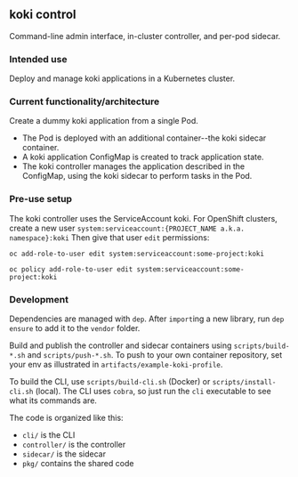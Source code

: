 ## koki control

Command-line admin interface, in-cluster controller, and per-pod sidecar.

### Intended use

Deploy and manage koki applications in a Kubernetes cluster.

### Current functionality/architecture

Create a dummy koki application from a single Pod.
* The Pod is deployed with an additional container--the koki sidecar container.
* A koki application ConfigMap is created to track application state.
* The koki controller manages the application described in the ConfigMap,
  using the koki sidecar to perform tasks in the Pod.

### Pre-use setup

The koki controller uses the ServiceAccount koki.
For OpenShift clusters, create a new user `system:serviceaccount:{PROJECT_NAME a.k.a. namespace}:koki`
Then give that user `edit` permissions:

  `oc add-role-to-user edit system:serviceaccount:some-project:koki`

  `oc policy add-role-to-user edit system:serviceaccount:some-project:koki`

### Development

Dependencies are managed with `dep`. After `import`ing a new library, run `dep ensure` to add it to the `vendor` folder.

Build and publish the controller and sidecar containers using `scripts/build-*.sh` and `scripts/push-*.sh`. To push to your own container repository, set your env as illustrated in `artifacts/example-koki-profile`.

To build the CLI, use `scripts/build-cli.sh` (Docker) or `scripts/install-cli.sh` (local). The CLI uses `cobra`, so just run the `cli` executable to see what its commands are.

The code is organized like this:

* `cli/` is the CLI
* `controller/` is the controller
* `sidecar/` is the sidecar
* `pkg/` contains the shared code
